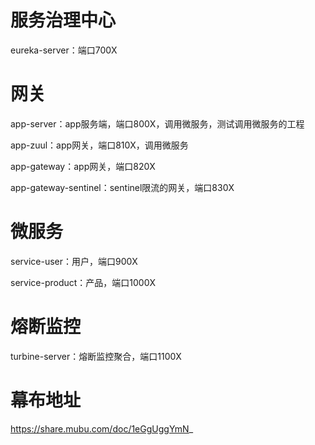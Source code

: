 # 服务治理中心

eureka-server：端口700X

# 网关

app-server：app服务端，端口800X，调用微服务，测试调用微服务的工程

app-zuul：app网关，端口810X，调用微服务

app-gateway：app网关，端口820X

app-gateway-sentinel：sentinel限流的网关，端口830X

# 微服务

service-user：用户，端口900X

service-product：产品，端口1000X

# 熔断监控

turbine-server：熔断监控聚合，端口1100X

# 幕布地址
https://share.mubu.com/doc/1eGgUggYmN_